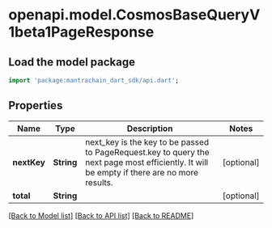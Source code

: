 # openapi.model.CosmosBaseQueryV1beta1PageResponse

## Load the model package
```dart
import 'package:mantrachain_dart_sdk/api.dart';
```

## Properties
Name | Type | Description | Notes
------------ | ------------- | ------------- | -------------
**nextKey** | **String** | next_key is the key to be passed to PageRequest.key to query the next page most efficiently. It will be empty if there are no more results. | [optional] 
**total** | **String** |  | [optional] 

[[Back to Model list]](../README.md#documentation-for-models) [[Back to API list]](../README.md#documentation-for-api-endpoints) [[Back to README]](../README.md)


